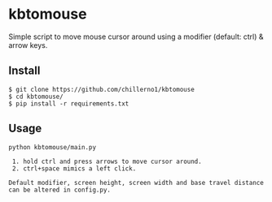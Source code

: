 # kbtomouse

Simple script to move mouse cursor around using a modifier (default: ctrl) & arrow keys.

## Install
```
$ git clone https://github.com/chillerno1/kbtomouse
$ cd kbtomouse/
$ pip install -r requirements.txt
```
## Usage
```
python kbtomouse/main.py

 1. hold ctrl and press arrows to move cursor around. 
 2. ctrl+space mimics a left click.

Default modifier, screen height, screen width and base travel distance can be altered in config.py.
```
